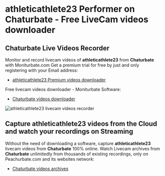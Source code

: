 # athleticathlete23 Performer on Chaturbate - Free LiveCam videos downloader

## Chaturbate Live Videos Recorder

Monitor and record livecam videos of **athleticathlete23** from **Chaturbate** with Moniturbate.com
Get a premium trial for free by just and only registering with your Email address:
* [athleticathlete23 Premium videos downloader](https://moniturbate.com/request-demo-licence-key.html)

Free livecam videos downloader - Moniturbate Software:
* [Chaturbate videos downloader](https://moniturbate.com/moniturbate-download-software.html)

![athleticathlete23 livecam videos recorder](https://peachurnet.com/templates/moniturbate-software.png)


## Capture athleticathlete23 videos from the Cloud and watch your recordings on Streaming

Without the need of downloading a software, capture **athleticathlete23** livecam videos from **Chaturbate** 100% online.
Watch Livecam archives from **Chaturbate** unlimitedly from thousands of existing recordings, only on Peachurbate.com and its websites network:
* [Chaturbate videos archives](https://peachurnet.com/)